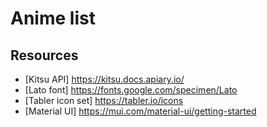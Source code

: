 # Anime list

## Resources

- [Kitsu API] https://kitsu.docs.apiary.io/
- [Lato font] https://fonts.google.com/specimen/Lato
- [Tabler icon set] https://tabler.io/icons
- [Material UI] https://mui.com/material-ui/getting-started
